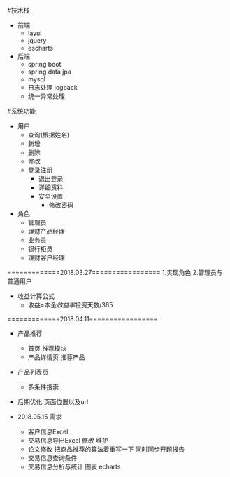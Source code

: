 #技术栈
- 前端
    - layui
    - jquery
    - escharts
- 后端
    - spring boot
    - spring data jpa
    - mysql
    - 日志处理 logback
    - 统一异常处理
    
#系统功能
- 用户
    - 查询(根据姓名)
    - 新增
    - 删除
    - 修改
    - 登录注册
        - 退出登录
        - 详细资料
        - 安全设置
            - 修改密码
- 角色
    - 管理员
    - 理财产品经理
    - 业务员
    - 银行柜员
    - 理财客户经理
    
=============2018.03.27=================
1.实现角色
2.管理员与普通用户


- 收益计算公式
    - 收益=本金*收益率*投资天数/365
 
 =============2018.04.11=================  
- 产品推荐
    - 首页 推荐模块
    - 产品详情页 推荐产品
- 产品列表页
    - 多条件搜索
    
- 后期优化 页面位置以及url
- 2018.05.15 需求
    - 客户信息Excel
    - 交易信息导出Excel 修改 维护
    - 论文修改 把商品推荐的算法着重写一下
        同时同步开题报告
    - 交易信息查询条件
    - 交易信息分析与统计 图表 echarts